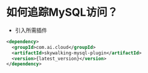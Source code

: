 # 如何追踪MySQL访问？
- 引入所需插件
```xml
<dependency>
  <groupId>com.ai.cloud</groupId>
  <artifactId>skywalking-mysql-plugin</artifactId>
  <version>{latest_version}</version>
</dependency>
```

